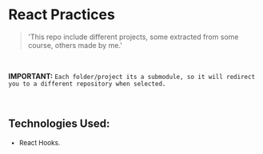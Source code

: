 <h1><strong>React Practices</strong></h1>

>'This repo include different projects, some extracted from some course, others made by me.'

<br>

**IMPORTANT:**
`Each folder/project its a submodule, so it will redirect you to a different repository when selected.`

<br>

<h2>Technologies Used:</h2>
<ul style="font-size: 13px;"><li>React Hooks.</li></ul>
